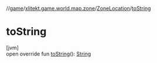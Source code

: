 //[game](../../../index.md)/[xlitekt.game.world.map.zone](../index.md)/[ZoneLocation](index.md)/[toString](to-string.md)

# toString

[jvm]\
open override fun [toString](to-string.md)(): [String](https://kotlinlang.org/api/latest/jvm/stdlib/kotlin/-string/index.html)
